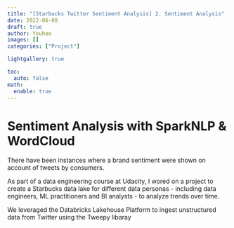 ```yaml
---
title: "[Starbucks Twitter Sentiment Analysis] 2. Sentiment Analysis"
date: 2022-06-08
draft: true
author: Youhee
images: []
categories: ["Project"]

lightgallery: true

toc:
  auto: false
math:
  enable: true
---
```

# Sentiment Analysis with SparkNLP & WordCloud

There have been instances where a brand sentiment were shown on account of tweets by consumers. 

As part of a data engineering course at Udacity, I wored on a project to create a Starbucks data lake for different data personas - including data engineers, ML practitioners and BI analysts - to analyze trends over time. 

We leveraged the Databricks Lakehouse Platform to ingest unstructured data from Twitter using the Tweepy libaray 